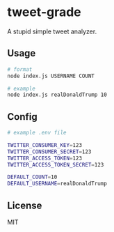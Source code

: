 # tweet-grade

A stupid simple tweet analyzer.

## Usage

```sh
# format
node index.js USERNAME COUNT

# example
node index.js realDonaldTrump 10
```

## Config

```sh
# example .env file

TWITTER_CONSUMER_KEY=123
TWITTER_CONSUMER_SECRET=123
TWITTER_ACCESS_TOKEN=123
TWITTER_ACCESS_TOKEN_SECRET=123

DEFAULT_COUNT=10
DEFAULT_USERNAME=realDonaldTrump
```

## License

MIT
